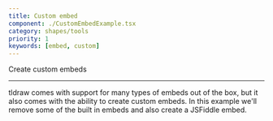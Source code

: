 ```yaml
---
title: Custom embed
component: ./CustomEmbedExample.tsx
category: shapes/tools
priority: 1
keywords: [embed, custom]
---
```


Create custom embeds

---

tldraw comes with support for many types of embeds out of the box, but it also comes with the ability to create custom embeds. In this example we'll remove some of the built in embeds and also create a JSFiddle embed.
